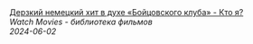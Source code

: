 <!--2024-06-02 11:52:52-->
<div class="yb">
  <a class="nodecor" href="/index.html?filmy/derzkij_nemeckij_hit_v_duhe_bojcovskogo_kluba_-_kto_ya">
    <img class="preview" data-videoid="Q-wKNrVixSQ" src="https://i2.ytimg.com/vi/Q-wKNrVixSQ/hqdefault.jpg" align="middle" alt="">
  </a>
  <div class="inlbl text">
    <a class="nodecor" href="/index.html?filmy/derzkij_nemeckij_hit_v_duhe_bojcovskogo_kluba_-_kto_ya">Дерзкий немецкий хит в духе «Бойцовского клуба» - Кто я?</a><br>
    <i class="smaller2">Watch Movies - библиотека фильмов</i><br>
    <i class="smaller3">2024-06-02</i>
  </div>
</div>
